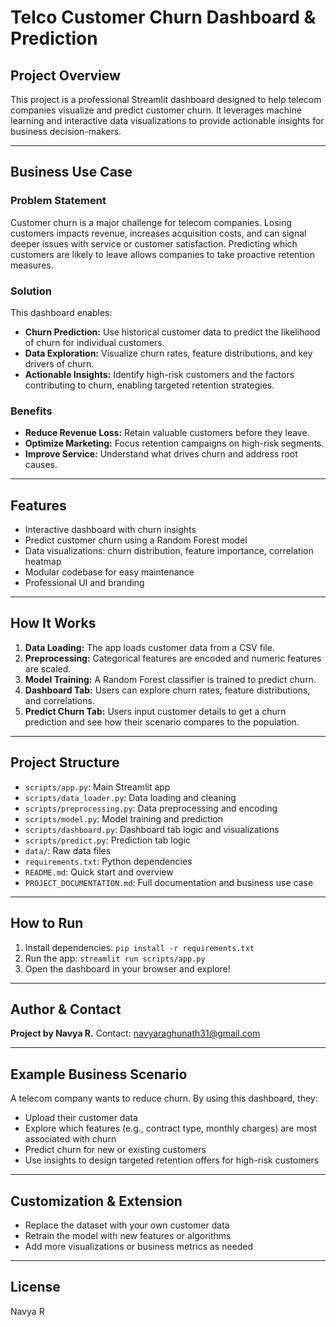 # Telco Customer Churn Dashboard & Prediction

## Project Overview
This project is a professional Streamlit dashboard designed to help telecom companies visualize and predict customer churn. It leverages machine learning and interactive data visualizations to provide actionable insights for business decision-makers.

---

## Business Use Case
### Problem Statement
Customer churn is a major challenge for telecom companies. Losing customers impacts revenue, increases acquisition costs, and can signal deeper issues with service or customer satisfaction. Predicting which customers are likely to leave allows companies to take proactive retention measures.

### Solution
This dashboard enables:
- **Churn Prediction:** Use historical customer data to predict the likelihood of churn for individual customers.
- **Data Exploration:** Visualize churn rates, feature distributions, and key drivers of churn.
- **Actionable Insights:** Identify high-risk customers and the factors contributing to churn, enabling targeted retention strategies.

### Benefits
- **Reduce Revenue Loss:** Retain valuable customers before they leave.
- **Optimize Marketing:** Focus retention campaigns on high-risk segments.
- **Improve Service:** Understand what drives churn and address root causes.

---

## Features
- Interactive dashboard with churn insights
- Predict customer churn using a Random Forest model
- Data visualizations: churn distribution, feature importance, correlation heatmap
- Modular codebase for easy maintenance
- Professional UI and branding

---

## How It Works
1. **Data Loading:** The app loads customer data from a CSV file.
2. **Preprocessing:** Categorical features are encoded and numeric features are scaled.
3. **Model Training:** A Random Forest classifier is trained to predict churn.
4. **Dashboard Tab:** Users can explore churn rates, feature distributions, and correlations.
5. **Predict Churn Tab:** Users input customer details to get a churn prediction and see how their scenario compares to the population.

---

## Project Structure
- `scripts/app.py`: Main Streamlit app
- `scripts/data_loader.py`: Data loading and cleaning
- `scripts/preprocessing.py`: Data preprocessing and encoding
- `scripts/model.py`: Model training and prediction
- `scripts/dashboard.py`: Dashboard tab logic and visualizations
- `scripts/predict.py`: Prediction tab logic
- `data/`: Raw data files
- `requirements.txt`: Python dependencies
- `README.md`: Quick start and overview
- `PROJECT_DOCUMENTATION.md`: Full documentation and business use case

---

## How to Run
1. Install dependencies: `pip install -r requirements.txt`
2. Run the app: `streamlit run scripts/app.py`
3. Open the dashboard in your browser and explore!

---

## Author & Contact
**Project by Navya R.**
Contact: navyaraghunath31@gmail.com

---

## Example Business Scenario
A telecom company wants to reduce churn. By using this dashboard, they:
- Upload their customer data
- Explore which features (e.g., contract type, monthly charges) are most associated with churn
- Predict churn for new or existing customers
- Use insights to design targeted retention offers for high-risk customers

---

## Customization & Extension
- Replace the dataset with your own customer data
- Retrain the model with new features or algorithms
- Add more visualizations or business metrics as needed

---

## License
Navya R

